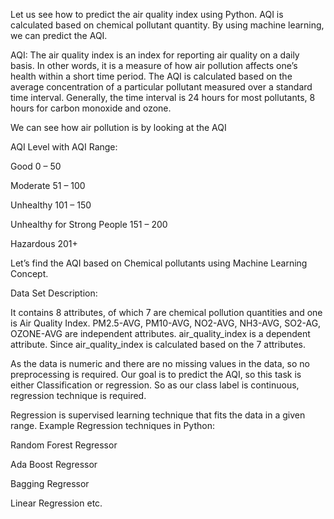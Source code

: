 Let us see how to predict the air quality index using Python. AQI is calculated based on chemical pollutant quantity. By using machine learning, we can predict the AQI.

AQI: The air quality index is an index for reporting air quality on a daily basis.  In other words, it is a measure of how air pollution affects one’s health within a short time period. The AQI is calculated based on the average concentration of a particular pollutant measured over a standard time interval. Generally, the time interval is 24 hours for most pollutants, 8 hours for carbon monoxide and ozone.

We can see how air pollution is by looking at the AQI

AQI Level with AQI Range:

Good	0 – 50

Moderate	51 – 100

Unhealthy	101 – 150

Unhealthy for Strong People	151 – 200

Hazardous	201+




Let’s find the AQI based on Chemical pollutants using Machine Learning Concept. 




Data Set Description:



It contains 8 attributes, of which 7 are chemical pollution quantities and one is Air Quality Index.
PM2.5-AVG, PM10-AVG, NO2-AVG, NH3-AVG, SO2-AG, OZONE-AVG are independent attributes. air_quality_index is a dependent attribute. Since air_quality_index is calculated based on the 7 attributes.

As the data is numeric and there are no missing values in the data, so no preprocessing is required. Our goal is to predict the AQI, so this task is either Classification or regression. So as our class label is continuous, regression technique is required.

Regression is supervised learning technique that fits the data in a given range. Example Regression techniques in Python:

Random Forest Regressor

Ada Boost Regressor

Bagging Regressor

Linear Regression etc.


